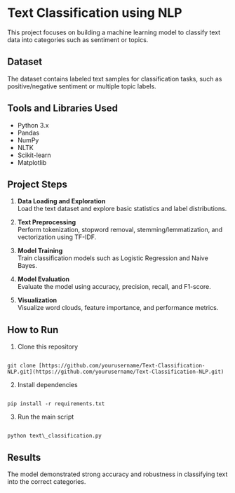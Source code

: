 # Text Classification using NLP

This project focuses on building a machine learning model to classify text data into categories such as sentiment or topics.

## Dataset

The dataset contains labeled text samples for classification tasks, such as positive/negative sentiment or multiple topic labels.

## Tools and Libraries Used

- Python 3.x  
- Pandas  
- NumPy  
- NLTK  
- Scikit-learn  
- Matplotlib  

## Project Steps

1. **Data Loading and Exploration**  
   Load the text dataset and explore basic statistics and label distributions.

2. **Text Preprocessing**  
   Perform tokenization, stopword removal, stemming/lemmatization, and vectorization using TF-IDF.

3. **Model Training**  
   Train classification models such as Logistic Regression and Naive Bayes.

4. **Model Evaluation**  
   Evaluate the model using accuracy, precision, recall, and F1-score.

5. **Visualization**  
   Visualize word clouds, feature importance, and performance metrics.

## How to Run

1. Clone this repository  
```

git clone [https://github.com/yourusername/Text-Classification-NLP.git](https://github.com/yourusername/Text-Classification-NLP.git)

```

2. Install dependencies  
```

pip install -r requirements.txt

```

3. Run the main script  
```

python text\_classification.py

```

## Results

The model demonstrated strong accuracy and robustness in classifying text into the correct categories.


